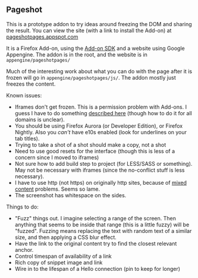 ## Pageshot

This is a prototype addon to try ideas around freezing the DOM and sharing the result.  You can view the site (with a link to install the Add-on) at [pageshotpages.appspot.com](https://pageshotpages.appspot.com)

It is a Firefox Add-on, using the [Add-on SDK](https://developer.mozilla.org/en-US/Add-ons/SDK) and a website using Google Appengine.  The addon is in the root, and the website is in `appengine/pageshotpages/`

Much of the interesting work about what you can do with the page after it is frozen will go in `appengine/pageshotpages/js/`.  The addon mostly just freezes the content.

Known issues:

- Iframes don't get frozen.  This is a permission problem with Add-ons.  I guess I have to do something [described here](https://developer.mozilla.org/en-US/Add-ons/SDK/Guides/Content_Scripts/Cross_Domain_Content_Scripts) (though how to do it for all domains is unclear).
- You should be using Firefox Aurora (or Developer Edition), or Firefox Nightly.  Also you *can't* have e10s enabled (look for underlines on your tab titles).
- Trying to take a shot of a shot should make a copy, not a shot
- Need to use good resets for the interface (though this is less of a concern since I moved to iframes)
- Not sure how to add build step to project (for LESS/SASS or something).  May not be necessary with iframes (since the no-conflict stuff is less necessary).
- I have to use http (not https) on originally http sites, because of [mixed content](https://developer.mozilla.org/en-US/docs/Security/MixedContent) problems.  Seems so lame.
- The screenshot has whitespace on the sides.

Things to do:
- "Fuzz" things out.  I imagine selecting a range of the screen.  Then anything that seems to be inside that range (this is a little fuzzy) will be "fuzzed".  Fuzzing means replacing the text with random text of a similar size, and then applying a CSS blur effect.
- Have the link to the original content try to find the closest relevant anchor.
- Control timespan of availability of a link
- Rich copy of snippet image and link
- Wire in to the lifespan of a Hello connection (pin to keep for longer)
